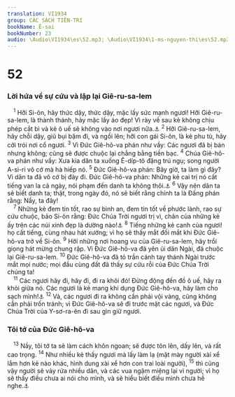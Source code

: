 ```yaml
---
translation: VI1934
group: CÁC SÁCH TIÊN-TRI
bookName: Ê-sai 
bookNumber: 23
audio: \Audio\VI1934\es\52.mp3; \Audio\VI1934\1-ms-nguyen-thi\es\52.mp3
---
```


<div class="title"><h1>52</h1><h3>Lời hứa về sự cứu và lập lại Giê-ru-sa-lem</h3></div>
<span class="verse es_52_1"> <sup>1</sup> Hỡi Si-ôn, hãy thức dậy, thức dậy, mặc lấy sức mạnh ngươi! Hỡi Giê-ru-sa-lem, là thành thánh, hãy mặc lấy áo đẹp! Vì rày về sau kẻ không chịu phép cắt bì và kẻ ô uế sẽ không vào nơi ngươi nữa.<a data-toggle="tooltip" data-placement="bottom" title="Kh 21:2,27">⚓</a></span>
<span class="verse es_52_2"><sup>2</sup> Hỡi Giê-ru-sa-lem, hãy chỗi dậy, giũ bụi bặm đi, và ngồi lên; hỡi con gái Si-ôn, là kẻ phu tù, hãy cởi trói nơi cổ ngươi. </span>
<span class="verse es_52_3"><sup>3</sup> Vì Đức Giê-hô-va phán như vầy: Các ngươi đã bị bán nhưng không; cũng sẽ được chuộc lại chẳng bằng tiền bạc. </span>
<span class="verse es_52_4"><sup>4</sup> Chúa Giê-hô-va phán như vầy: Xưa kia dân ta xuống Ê-díp-tô đặng trú ngụ; song người A-si-ri vô cớ mà hà hiếp nó. </span>
<span class="verse es_52_5"><sup>5</sup> Đức Giê-hô-va phán: Bây giờ, ta làm gì đây? Vì dân ta đã vô cớ bị đày đi. Đức Giê-hô-va phán: Những kẻ cai trị nó cất tiếng van la cả ngày, nói phạm đến danh ta không thôi.<a data-toggle="tooltip" data-placement="bottom" title="Ro 2:24">⚓</a></span>
<span class="verse es_52_6"><sup>6</sup> Vậy nên dân ta sẽ biết danh ta; thật, trong ngày đó, nó sẽ biết rằng chính ta là Đấng phán rằng: Nầy, ta đây! <br/></span>
<span class="verse es_52_7"> <sup>7</sup> Những kẻ đem tin tốt, rao sự bình an, đem tin tốt về phước lành, rao sự cứu chuộc, bảo Si-ôn rằng: Đức Chúa Trời ngươi trị vì, chân của những kẻ ấy trên các núi xinh đẹp là dường nào!<a data-toggle="tooltip" data-placement="bottom" title="Na 1:15; Ro 10:15; Eph 6:15">⚓</a></span>
<span class="verse es_52_8"><sup>8</sup> Tiếng những kẻ canh của ngươi! họ cất tiếng, cùng nhau hát xướng; vì họ sẽ thấy mắt đối mắt khi Đức Giê-hô-va trở về Si-ôn. </span>
<span class="verse es_52_9"><sup>9</sup> Hỡi những nơi hoang vu của Giê-ru-sa-lem, hãy trổi giọng hát mừng chung rập. Vì Đức Giê-hô-va đã yên ủi dân Ngài, đã chuộc lại Giê-ru-sa-lem. </span>
<span class="verse es_52_10"><sup>10</sup> Đức Giê-hô-va đã tỏ trần cánh tay thánh Ngài trước mắt mọi nước; mọi đầu cùng đất đã thấy sự cứu rỗi của Đức Chúa Trời chúng ta! <br/></span>
<span class="verse es_52_11"> <sup>11</sup> Các ngươi hãy đi, hãy đi, đi ra khỏi đó! Đừng động đến đồ ô uế, hãy ra khỏi giữa nó. Các ngươi là kẻ mang khí dụng Đức Giê-hô-va, hãy làm cho sạch mình!<a data-toggle="tooltip" data-placement="bottom" title="2Co 6:17">⚓</a></span>
<span class="verse es_52_12"><sup>12</sup> Vả, các ngươi đi ra không cần phải vội vàng, cũng không cần phải trốn tránh; vì Đức Giê-hô-va sẽ đi trước mặt các ngươi, và Đức Chúa Trời của Y-sơ-ra-ên đi sau gìn giữ ngươi. <br/></span>
<div class="title"><h3>Tôi tớ của Đức Giê-hô-va</h3></div>
<span class="verse es_52_13"> <sup>13</sup> Nầy, tôi tớ ta sẽ làm cách khôn ngoan; sẽ được tôn lên, dấy lên, và rất cao trọng. </span>
<span class="verse es_52_14"><sup>14</sup> Như nhiều kẻ thấy ngươi mà lấy làm lạ (mặt mày người xài xể lắm hơn kẻ nào khác, hình dung xài xể hơn con trai loài người), </span>
<span class="verse es_52_15"><sup>15</sup> thì cũng vậy người sẽ vảy rửa nhiều dân, và các vua ngậm miệng lại vì người; vì họ sẽ thấy điều chưa ai nói cho mình, và sẽ hiểu biết điều mình chưa hề nghe.<a data-toggle="tooltip" data-placement="bottom" title="Ro 15:21">⚓</a><br/></span>
